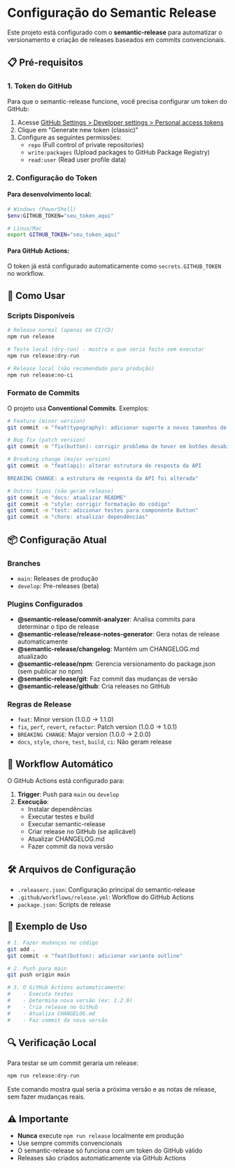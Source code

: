 # Configuração do Semantic Release

Este projeto está configurado com o **semantic-release** para automatizar o versionamento e criação de releases baseados em commits convencionais.

## 📋 Pré-requisitos

### 1. Token do GitHub

Para que o semantic-release funcione, você precisa configurar um token do GitHub:

1. Acesse [GitHub Settings > Developer settings > Personal access tokens](https://github.com/settings/tokens)
2. Clique em "Generate new token (classic)"
3. Configure as seguintes permissões:
   - `repo` (Full control of private repositories)
   - `write:packages` (Upload packages to GitHub Package Registry)
   - `read:user` (Read user profile data)

### 2. Configuração do Token

#### Para desenvolvimento local:
```bash
# Windows (PowerShell)
$env:GITHUB_TOKEN="seu_token_aqui"

# Linux/Mac
export GITHUB_TOKEN="seu_token_aqui"
```

#### Para GitHub Actions:
O token já está configurado automaticamente como `secrets.GITHUB_TOKEN` no workflow.

## 🚀 Como Usar

### Scripts Disponíveis

```bash
# Release normal (apenas em CI/CD)
npm run release

# Teste local (dry-run) - mostra o que seria feito sem executar
npm run release:dry-run

# Release local (não recomendado para produção)
npm run release:no-ci
```

### Formato de Commits

O projeto usa **Conventional Commits**. Exemplos:

```bash
# Feature (minor version)
git commit -m "feat(typography): adicionar suporte a novos tamanhos de fonte"

# Bug fix (patch version)
git commit -m "fix(button): corrigir problema de hover em botões desabilitados"

# Breaking change (major version)
git commit -m "feat(api): alterar estrutura de resposta da API

BREAKING CHANGE: a estrutura de resposta da API foi alterada"

# Outros tipos (não geram release)
git commit -m "docs: atualizar README"
git commit -m "style: corrigir formatação do código"
git commit -m "test: adicionar testes para componente Button"
git commit -m "chore: atualizar dependências"
```

## 📦 Configuração Atual

### Branches
- `main`: Releases de produção
- `develop`: Pre-releases (beta)

### Plugins Configurados
- **@semantic-release/commit-analyzer**: Analisa commits para determinar o tipo de release
- **@semantic-release/release-notes-generator**: Gera notas de release automaticamente
- **@semantic-release/changelog**: Mantém um CHANGELOG.md atualizado
- **@semantic-release/npm**: Gerencia versionamento do package.json (sem publicar no npm)
- **@semantic-release/git**: Faz commit das mudanças de versão
- **@semantic-release/github**: Cria releases no GitHub

### Regras de Release
- `feat`: Minor version (1.0.0 → 1.1.0)
- `fix`, `perf`, `revert`, `refactor`: Patch version (1.0.0 → 1.0.1)
- `BREAKING CHANGE`: Major version (1.0.0 → 2.0.0)
- `docs`, `style`, `chore`, `test`, `build`, `ci`: Não geram release

## 🔄 Workflow Automático

O GitHub Actions está configurado para:

1. **Trigger**: Push para `main` ou `develop`
2. **Execução**:
   - Instalar dependências
   - Executar testes e build
   - Executar semantic-release
   - Criar release no GitHub (se aplicável)
   - Atualizar CHANGELOG.md
   - Fazer commit da nova versão

## 🛠️ Arquivos de Configuração

- `.releaserc.json`: Configuração principal do semantic-release
- `.github/workflows/release.yml`: Workflow do GitHub Actions
- `package.json`: Scripts de release

## 📝 Exemplo de Uso

```bash
# 1. Fazer mudanças no código
git add .
git commit -m "feat(button): adicionar variante outline"

# 2. Push para main
git push origin main

# 3. O GitHub Actions automaticamente:
#    - Executa testes
#    - Determina nova versão (ex: 1.2.0)
#    - Cria release no GitHub
#    - Atualiza CHANGELOG.md
#    - Faz commit da nova versão
```

## 🔍 Verificação Local

Para testar se um commit geraria um release:

```bash
npm run release:dry-run
```

Este comando mostra qual seria a próxima versão e as notas de release, sem fazer mudanças reais.

## ⚠️ Importante

- **Nunca** execute `npm run release` localmente em produção
- Use sempre commits convencionais
- O semantic-release só funciona com um token do GitHub válido
- Releases são criados automaticamente via GitHub Actions